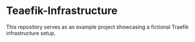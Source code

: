 # Teaefik-Infrastructure
This repository serves as an example project showcasing a fictional Traefik infrastructure setup.
